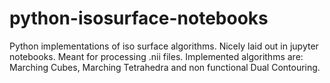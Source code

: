 # python-isosurface-notebooks
Python implementations of iso surface algorithms. Nicely laid out in jupyter notebooks. Meant for processing .nii files.  Implemented algorithms are: Marching Cubes, Marching  Tetrahedra and non functional Dual Contouring.
